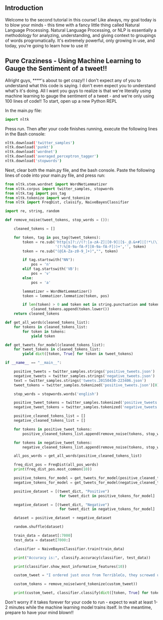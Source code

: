 ## Introduction
Welcome to the second tutorial in this course! Like always, my goal today is to blow your minds - this time with a fancy little thing called Natural Language Processing. Natural Language Processing, or NLP is essentially a methodology for analyzing, understanding, and giving context to groupings of words progromatically. It's extremely powerful, only growing in use, and today, you're going to learn how to use it!

## Pure Craziness - Using Machine Learning to Gauge the Sentiment of a tweet!!
Allright guys, ****'s about to get crazy!! I don't expect any of you to understand what this code is saying. I don't even expect you to understand what's it's doing. All I want you guys to realize is that we're literally using machine learning to gauge the sentiment of a tweet - and we're only using 100 lines of code!! To start, open up a new Python REPL

In the main.py file:
```python
import nltk
```

Press run. Then after your code finishes running, execute the following lines in the Bash console:
```bash
nltk.download('twitter_samples')
nltk.download('punkt')
nltk.download('wordnet')
nltk.download('averaged_perceptron_tagger')
nltk.download('stopwords')
```

Next, clear both the main.py file, and the bash console. Paste the following lines of code into your main.py file, and press run:

```python
from nltk.stem.wordnet import WordNetLemmatizer
from nltk.corpus import twitter_samples, stopwords
from nltk.tag import pos_tag
from nltk.tokenize import word_tokenize
from nltk import FreqDist, classify, NaiveBayesClassifier

import re, string, random

def remove_noise(tweet_tokens, stop_words = ()):

    cleaned_tokens = []

    for token, tag in pos_tag(tweet_tokens):
        token = re.sub('http[s]?://(?:[a-zA-Z]|[0-9]|[$-_@.&+#]|[!*\(\),]|'\
                       '(?:%[0-9a-fA-F][0-9a-fA-F]))+','', token)
        token = re.sub("(@[A-Za-z0-9_]+)","", token)

        if tag.startswith("NN"):
            pos = 'n'
        elif tag.startswith('VB'):
            pos = 'v'
        else:
            pos = 'a'

        lemmatizer = WordNetLemmatizer()
        token = lemmatizer.lemmatize(token, pos)

        if len(token) > 0 and token not in string.punctuation and token.lower() not in stop_words:
            cleaned_tokens.append(token.lower())
    return cleaned_tokens

def get_all_words(cleaned_tokens_list):
    for tokens in cleaned_tokens_list:
        for token in tokens:
            yield token

def get_tweets_for_model(cleaned_tokens_list):
    for tweet_tokens in cleaned_tokens_list:
        yield dict([token, True] for token in tweet_tokens)

if __name__ == "__main__":

    positive_tweets = twitter_samples.strings('positive_tweets.json')
    negative_tweets = twitter_samples.strings('negative_tweets.json')
    text = twitter_samples.strings('tweets.20150430-223406.json')
    tweet_tokens = twitter_samples.tokenized('positive_tweets.json')[0]

    stop_words = stopwords.words('english')

    positive_tweet_tokens = twitter_samples.tokenized('positive_tweets.json')
    negative_tweet_tokens = twitter_samples.tokenized('negative_tweets.json')

    positive_cleaned_tokens_list = []
    negative_cleaned_tokens_list = []

    for tokens in positive_tweet_tokens:
        positive_cleaned_tokens_list.append(remove_noise(tokens, stop_words))

    for tokens in negative_tweet_tokens:
        negative_cleaned_tokens_list.append(remove_noise(tokens, stop_words))

    all_pos_words = get_all_words(positive_cleaned_tokens_list)

    freq_dist_pos = FreqDist(all_pos_words)
    print(freq_dist_pos.most_common(10))

    positive_tokens_for_model = get_tweets_for_model(positive_cleaned_tokens_list)
    negative_tokens_for_model = get_tweets_for_model(negative_cleaned_tokens_list)

    positive_dataset = [(tweet_dict, "Positive")
                         for tweet_dict in positive_tokens_for_model]

    negative_dataset = [(tweet_dict, "Negative")
                         for tweet_dict in negative_tokens_for_model]

    dataset = positive_dataset + negative_dataset

    random.shuffle(dataset)

    train_data = dataset[:7000]
    test_data = dataset[7000:]

    classifier = NaiveBayesClassifier.train(train_data)

    print("Accuracy is:", classify.accuracy(classifier, test_data))

    print(classifier.show_most_informative_features(10))

    custom_tweet = "I ordered just once from TerribleCo, they screwed up, never used the app again."

    custom_tokens = remove_noise(word_tokenize(custom_tweet))

    print(custom_tweet, classifier.classify(dict([token, True] for token in custom_tokens)))
```

Don't worry if it takes forever for your code to run - expect to wait at least 1-2 minutes while the machine learning model trains itself. In the meantime, prepare to have your mind blown!!